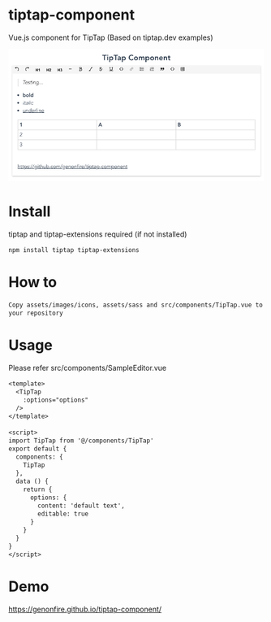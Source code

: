 # tiptap-component
Vue.js component for TipTap (Based on tiptap.dev examples)


![screenshot](./sample.png?raw=true "screenshot")


# Install
tiptap and tiptap-extensions required (if not installed)

    npm install tiptap tiptap-extensions


# How to

    Copy assets/images/icons, assets/sass and src/components/TipTap.vue to your repository


# Usage
Please refer src/components/SampleEditor.vue
```vue
<template>
  <TipTap
    :options="options"
  />
</template>

<script>
import TipTap from '@/components/TipTap'
export default {
  components: {
    TipTap
  },
  data () {
    return {
      options: {
        content: 'default text',
        editable: true
      }
    }
  }
}
</script>
```


# Demo

https://genonfire.github.io/tiptap-component/
